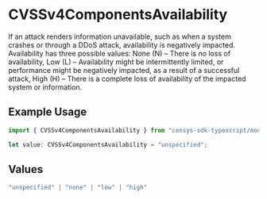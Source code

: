 # CVSSv4ComponentsAvailability

If an attack renders information unavailable, such as when a system crashes or through a DDoS attack, availability is negatively impacted. Availability has three possible values: None (N) – There is no loss of availability, Low (L) – Availability might be intermittently limited, or performance might be negatively impacted, as a result of a successful attack, High (H) – There is a complete loss of availability of the impacted system or information.

## Example Usage

```typescript
import { CVSSv4ComponentsAvailability } from "censys-sdk-typescript/models/components";

let value: CVSSv4ComponentsAvailability = "unspecified";
```

## Values

```typescript
"unspecified" | "none" | "low" | "high"
```